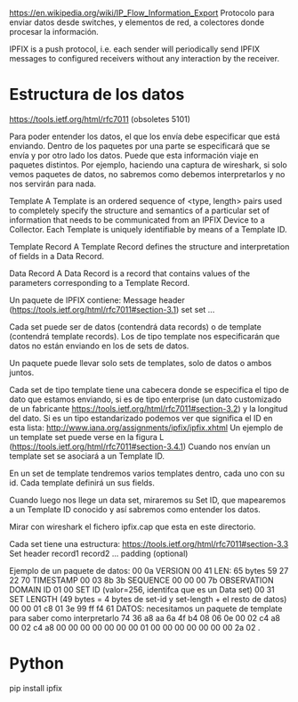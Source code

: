 https://en.wikipedia.org/wiki/IP_Flow_Information_Export
Protocolo para enviar datos desde switches, y elementos de red, a colectores donde procesar la información.

IPFIX is a push protocol, i.e. each sender will periodically send IPFIX messages to configured receivers without any interaction by the receiver.


# Estructura de los datos
https://tools.ietf.org/html/rfc7011 (obsoletes 5101)

Para poder entender los datos, el que los envía debe especificar que está enviando.
Dentro de los paquetes por una parte se especificará que se envía y por otro lado los datos.
Puede que esta información viaje en paquetes distintos.
Por ejemplo, haciendo una captura de wireshark, si solo vemos paquetes de datos, no sabremos como debemos interpretarlos y no nos servirán para nada.

Template
A Template is an ordered sequence of <type, length> pairs used to completely specify the structure and semantics of a particular set of information that needs to be communicated from an IPFIX Device to a Collector.  Each Template is uniquely identifiable by means of a Template ID.

Template Record
A Template Record defines the structure and interpretation of fields in a Data Record.

Data Record
A Data Record is a record that contains values of the parameters corresponding to a Template Record.


Un paquete de IPFIX contiene:
  Message header (https://tools.ietf.org/html/rfc7011#section-3.1)
  set
  set
  ...

Cada set puede ser de datos (contendrá data records) o de template (contendrá template records).
Los de tipo template nos especificarán que datos no están enviando en los de sets de datos.

Un paquete puede llevar solo sets de templates, solo de datos o ambos juntos.

Cada set de tipo template tiene una cabecera donde se especifica el tipo de dato que estamos enviando, si es de tipo enterprise (un dato customizado de un fabricante https://tools.ietf.org/html/rfc7011#section-3.2) y la longitud del dato.
Si es un tipo estandarizado podemos ver que significa el ID en esta lista: http://www.iana.org/assignments/ipfix/ipfix.xhtml
Un ejemplo de un template set puede verse en la figura L (https://tools.ietf.org/html/rfc7011#section-3.4.1)
Cuando nos envían un template set se asociará a un Template ID.

En un set de template tendremos varios templates dentro, cada uno con su id.
Cada template definirá un sus fields.

Cuando luego nos llege un data set, miraremos su Set ID, que mapearemos a un Template ID conocido y así sabremos como entender los datos.

Mirar con wireshark el fichero ipfix.cap que esta en este directorio.



Cada set tiene una estructura: https://tools.ietf.org/html/rfc7011#section-3.3
Set header
record1
record2
...
padding (optional)


Ejemplo de un paquete de datos:
00 0a VERSION
00 41 LEN: 65 bytes
59 27 22 70 TIMESTAMP
00 03 8b 3b SEQUENCE
00 00 00 7b OBSERVATION DOMAIN ID
01 00 SET ID (valor=256, identifca que es un Data set)
00 31 SET LENGTH (49 bytes = 4 bytes de set-id y set-length + el resto de datos)
00 00 01 c8 01 3e 99 ff f4 61 DATOS: necesitamos un paquete de template para saber como interpretarlo
74 36 a8 aa 6a 4f b4 08 06 0e
00 02 c4 a8 00 02 c4 a8 00 00
00 00 00 00 00 01 00 00 00 00
00 00 00 2a 02                                               .


# Python
pip install ipfix

